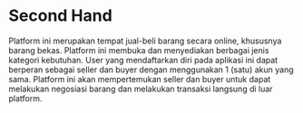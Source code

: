 # Second Hand

Platform ini merupakan tempat jual-beli barang secara online, khususnya barang bekas. Platform ini membuka dan menyediakan berbagai jenis
kategori kebutuhan. User yang mendaftarkan diri pada aplikasi ini dapat berperan sebagai seller dan buyer dengan menggunakan 1 (satu) akun
yang sama. Platform ini akan mempertemukan seller dan buyer untuk dapat melakukan negosiasi barang dan melakukan transaksi langsung di luar
platform.
